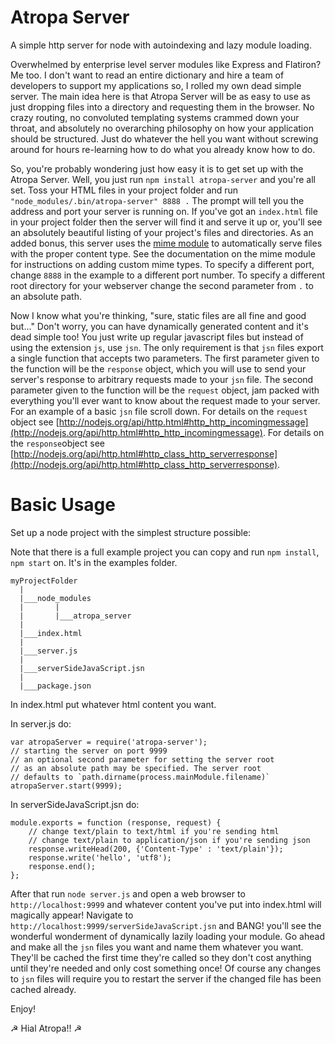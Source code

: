 # Atropa Server

A simple http server for node with autoindexing and lazy module loading.

Overwhelmed by enterprise level server modules like Express and Flatiron?
 Me too. I don't want to read an entire dictionary and hire a team of developers
 to support my applications so, I rolled my own dead simple server. The
 main idea here is that Atropa Server will be as easy to use as just dropping
 files into a directory and requesting them in the browser. No crazy routing,
 no convoluted templating systems crammed down your throat, and absolutely no
 overarching philosophy on how your application should be structured. Just do
 whatever the hell you want without screwing around for hours re-learning how
 to do what you already know how to do.

So, you're probably wondering just how easy it is to get set up with the Atropa
 Server. Well, you just run `npm install atropa-server` and you're all set. Toss
 your HTML files in your project folder and run
 `"node_modules/.bin/atropa-server" 8888 .` The prompt will tell you the address
 and port your server is running on. If you've got an `index.html` file in your
 project folder then the server will find it and serve it up or, you'll see an
 absolutely beautiful listing of your project's files and directories. As an
 added bonus, this server uses the [mime module](https://npmjs.org/package/mime)
 to automatically serve files with the proper content type. See the
 documentation on the mime module for instructions on adding custom mime types.
 To specify a different port, change `8888` in the example to a different port
 number. To specify a different root directory for your webserver change the
 second parameter from `.` to an absolute path.

Now I know what you're thinking, "sure, static files are all fine and good
 but..." Don't worry, you can have dynamically generated content and it's dead
 simple too! You just write up regular javascript files but instead of using the
 extension `js`, use `jsn`. The only requirement is that `jsn` files export a
 single function that accepts two parameters. The first parameter given
 to the function will be the `response` object, which you will use to send your
 server's response to arbitrary requests made to your `jsn` file. The second
 parameter given to the function will be the `request` object, jam packed with
 everything you'll ever want to know about the request made to your server.
 For an example of a basic `jsn` file scroll down. For details on the `request`
 object see [http://nodejs.org/api/http.html#http_http_incomingmessage](http://nodejs.org/api/http.html#http_http_incomingmessage).
 For details on the `response`object see [http://nodejs.org/api/http.html#http_class_http_serverresponse](http://nodejs.org/api/http.html#http_class_http_serverresponse).

# Basic Usage

Set up a node project with the simplest structure possible:

Note that there is a full example project you can copy and run `npm install`,
 `npm start` on. It's in the examples folder.

```
myProjectFolder
  |
  |___node_modules
  |       |
  |       |___atropa_server
  |
  |___index.html
  |
  |___server.js
  |
  |___serverSideJavaScript.jsn
  |
  |___package.json
```

In index.html put whatever html content you want.

In server.js do:
```
var atropaServer = require('atropa-server');
// starting the server on port 9999
// an optional second parameter for setting the server root
// as an absolute path may be specified. The server root 
// defaults to `path.dirname(process.mainModule.filename)`
atropaServer.start(9999);
```

In serverSideJavaScript.jsn do:
```
module.exports = function (response, request) {
    // change text/plain to text/html if you're sending html
    // change text/plain to application/json if you're sending json
    response.writeHead(200, {'Content-Type' : 'text/plain'});
    response.write('hello', 'utf8');
    response.end();
};
```

After that run `node server.js` and open a web browser to
 `http://localhost:9999` and whatever content you've put into index.html will
 magically appear! Navigate to `http://localhost:9999/serverSideJavaScript.jsn`
 and BANG! you'll see the wonderful wonderment of dynamically lazily loading
 your module. Go ahead and make all the `jsn` files you want and name them
 whatever you want. They'll be cached the first time they're called so they
 don't cost anything until they're needed and only cost something once! Of
 course any changes to `jsn` files will require you to restart the server if the
 changed file has been cached already.


Enjoy!


☭ Hial Atropa!! ☭